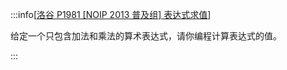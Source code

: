 :::info[[洛谷 P1981 [NOIP 2013 普及组] 表达式求值](https://www.luogu.com.cn/problem/P1981)]

给定一个只包含加法和乘法的算术表达式，请你编程计算表达式的值。

:::
